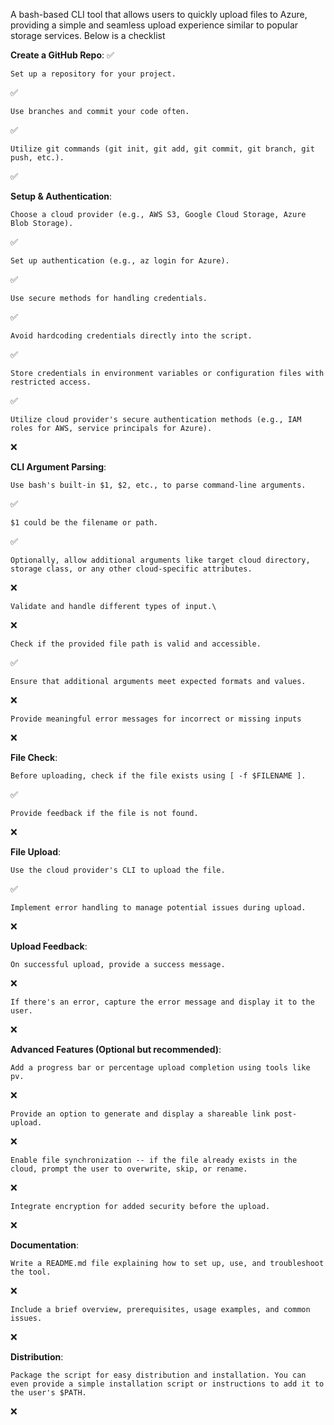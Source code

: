 A bash-based CLI tool that allows users to quickly upload files to Azure, providing a simple and seamless upload experience similar to popular storage services. Below is a checklist

**Create a GitHub Repo**: ✅


    Set up a repository for your project. 
✅

    Use branches and commit your code often. 
✅

    Utilize git commands (git init, git add, git commit, git branch, git push, etc.). 
✅


**Setup & Authentication**:

    Choose a cloud provider (e.g., AWS S3, Google Cloud Storage, Azure Blob Storage). 
✅

    Set up authentication (e.g., az login for Azure). 
✅

    Use secure methods for handling credentials. 
✅

    Avoid hardcoding credentials directly into the script. 
✅

    Store credentials in environment variables or configuration files with restricted access. 
✅

    Utilize cloud provider's secure authentication methods (e.g., IAM roles for AWS, service principals for Azure). 
❌


**CLI Argument Parsing**: 
    
    Use bash's built-in $1, $2, etc., to parse command-line arguments. 
✅

    $1 could be the filename or path. 
✅

    Optionally, allow additional arguments like target cloud directory, storage class, or any other cloud-specific attributes. 
❌

    Validate and handle different types of input.\ 
❌

    Check if the provided file path is valid and accessible. 
✅

    Ensure that additional arguments meet expected formats and values. 
❌

    Provide meaningful error messages for incorrect or missing inputs 
❌


**File Check**:

    Before uploading, check if the file exists using [ -f $FILENAME ]. 
✅

    Provide feedback if the file is not found. 
❌


**File Upload**:
    
    Use the cloud provider's CLI to upload the file. 
✅

    Implement error handling to manage potential issues during upload. 
❌


**Upload Feedback**:

    On successful upload, provide a success message. 
❌

    If there's an error, capture the error message and display it to the user. 
❌


**Advanced Features (Optional but recommended)**:

    Add a progress bar or percentage upload completion using tools like pv. 
❌

    Provide an option to generate and display a shareable link post-upload. 
❌

    Enable file synchronization -- if the file already exists in the cloud, prompt the user to overwrite, skip, or rename. 
❌

    Integrate encryption for added security before the upload. 
❌


**Documentation**:

    Write a README.md file explaining how to set up, use, and troubleshoot the tool. 
❌

    Include a brief overview, prerequisites, usage examples, and common issues. 
❌


**Distribution**:

    Package the script for easy distribution and installation. You can even provide a simple installation script or instructions to add it to the user's $PATH. 
❌

